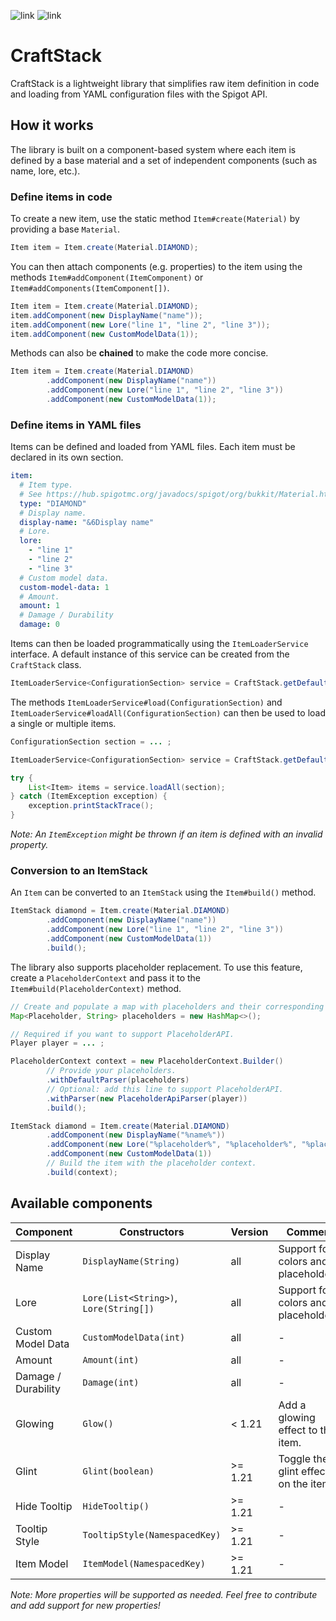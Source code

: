 ![link](https://img.shields.io/badge/API-Spigot-blue) ![link](https://img.shields.io/badge/Version-1.17+-yellow)

# CraftStack

CraftStack is a lightweight library that simplifies raw item definition in code and loading from YAML
configuration files with the Spigot API.

## How it works

The library is built on a component-based system where each item is defined by a base material and a
set of independent components (such as name, lore, etc.).

### Define items in code

To create a new item, use the static method `Item#create(Material)` by providing a base `Material`.

```java
Item item = Item.create(Material.DIAMOND);
```

You can then attach components (e.g. properties) to the item using the methods `Item#addComponent(ItemComponent)` or
`Item#addComponents(ItemComponent[])`.

```java
Item item = Item.create(Material.DIAMOND);
item.addComponent(new DisplayName("name"));
item.addComponent(new Lore("line 1", "line 2", "line 3"));
item.addComponent(new CustomModelData(1));
```

Methods can also be **chained** to make the code more concise.

```java
Item item = Item.create(Material.DIAMOND)
        .addComponent(new DisplayName("name"))
        .addComponent(new Lore("line 1", "line 2", "line 3"))
        .addComponent(new CustomModelData(1));
```

### Define items in YAML files

Items can be defined and loaded from YAML files. Each item must be declared in its own section.

```yaml
item:
  # Item type.
  # See https://hub.spigotmc.org/javadocs/spigot/org/bukkit/Material.html.
  type: "DIAMOND"
  # Display name.
  display-name: "&6Display name"
  # Lore.
  lore:
    - "line 1"
    - "line 2"
    - "line 3"
  # Custom model data.
  custom-model-data: 1
  # Amount.
  amount: 1
  # Damage / Durability
  damage: 0
```

Items can then be loaded programmatically using the `ItemLoaderService` interface. A default instance of this service
can be created from the `CraftStack` class.

```java
ItemLoaderService<ConfigurationSection> service = CraftStack.getDefaultItemLoader();
```

The methods `ItemLoaderService#load(ConfigurationSection)` and `ItemLoaderService#loadAll(ConfigurationSection)` can
then be used to load a single or multiple items.

```java
ConfigurationSection section = ... ;

ItemLoaderService<ConfigurationSection> service = CraftStack.getDefaultItemLoader();

try {
    List<Item> items = service.loadAll(section);
} catch (ItemException exception) {
    exception.printStackTrace();
}
```

_Note: An `ItemException` might be thrown if an item is defined with an invalid property._

### Conversion to an ItemStack

An `Item` can be converted to an `ItemStack` using the `Item#build()` method.

```java
ItemStack diamond = Item.create(Material.DIAMOND)
        .addComponent(new DisplayName("name"))
        .addComponent(new Lore("line 1", "line 2", "line 3"))
        .addComponent(new CustomModelData(1))
        .build();
```

The library also supports placeholder replacement. To use this feature, create a `PlaceholderContext` and pass it to the
`Item#build(PlaceholderContext)` method.

```java
// Create and populate a map with placeholders and their corresponding values.
Map<Placeholder, String> placeholders = new HashMap<>();

// Required if you want to support PlaceholderAPI.
Player player = ... ;

PlaceholderContext context = new PlaceholderContext.Builder()
        // Provide your placeholders.
        .withDefaultParser(placeholders)
        // Optional: add this line to support PlaceholderAPI.
        .withParser(new PlaceholderApiParser(player))
        .build();

ItemStack diamond = Item.create(Material.DIAMOND)
        .addComponent(new DisplayName("%name%"))
        .addComponent(new Lore("%placeholder%", "%placeholder%", "%placeholder%"))
        .addComponent(new CustomModelData(1))
        // Build the item with the placeholder context.
        .build(context);
```

## Available components

| **Component**       | **Constructors**                       | Version | Comment                              |
|---------------------|----------------------------------------|---------|--------------------------------------|
| Display Name        | `DisplayName(String)`                  | all     | Support for colors and placeholders. |
| Lore                | `Lore(List<String>)`, `Lore(String[])` | all     | Support for colors and placeholders. |
| Custom Model Data   | `CustomModelData(int)`                 | all     | -                                    |
| Amount              | `Amount(int)`                          | all     | -                                    |
| Damage / Durability | `Damage(int)`                          | all     | -                                    |
| Glowing             | `Glow()`                               | < 1.21  | Add a glowing effect to the item.    |
| Glint               | `Glint(boolean)`                       | >= 1.21 | Toggle the glint effect on the item. |
| Hide Tooltip        | `HideTooltip()`                        | >= 1.21 | -                                    |
| Tooltip Style       | `TooltipStyle(NamespacedKey)`          | >= 1.21 | -                                    |
| Item Model          | `ItemModel(NamespacedKey)`             | >= 1.21 | -                                    |

_Note: More properties will be supported as needed. Feel free to contribute and add support for new properties!_
